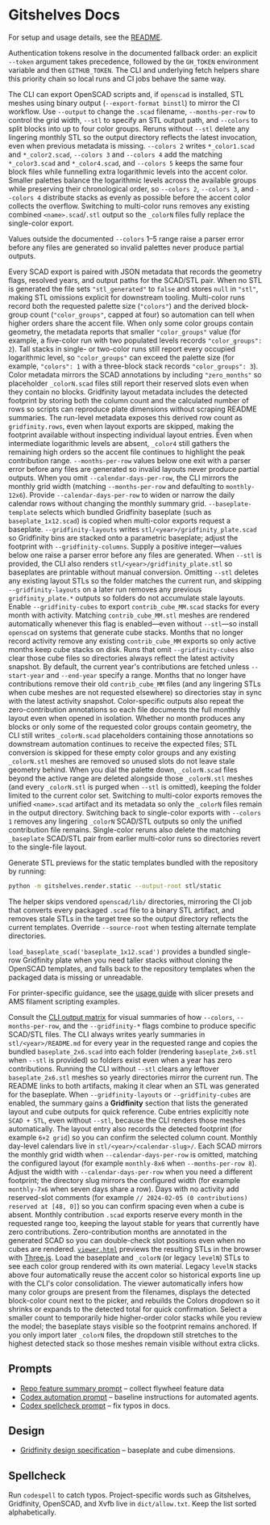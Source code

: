 # Gitshelves Docs

For setup and usage details, see the [README](../README.md).

Authentication tokens resolve in the documented fallback order: an explicit
`--token` argument takes precedence, followed by the `GH_TOKEN` environment
variable and then `GITHUB_TOKEN`. The CLI and underlying fetch helpers share
this priority chain so local runs and CI jobs behave the same way.

The CLI can export OpenSCAD scripts and, if `openscad` is installed, STL meshes
using binary output (`--export-format binstl`) to mirror the CI workflow.
Use `--output` to change the `.scad` filename, `--months-per-row` to control the
grid width, `--stl` to specify an STL output path, and `--colors` to split
blocks into up to four color groups. Reruns without `--stl` delete any lingering
monthly STL so the output directory reflects the latest invocation, even when
previous metadata is missing. `--colors 2`
writes `*_color1.scad` and
`*_color2.scad`, `--colors 3` and `--colors 4` add the matching `*_color3.scad`
and `*_color4.scad`, and `--colors 5` keeps the same four block files while
funnelling extra logarithmic levels into the accent color. Smaller palettes
balance the logarithmic levels across the available groups while preserving
their chronological order, so `--colors 2`, `--colors 3`, and `--colors 4`
distribute stacks as evenly as possible before the accent color collects the
overflow.
Switching to multi-color runs removes any existing combined `<name>.scad`/`.stl`
output so the `_colorN` files fully replace the single-color export.

Values outside the documented `--colors` 1–5 range raise a parser error before
any files are generated so invalid palettes never produce partial outputs.

Every SCAD export is paired with JSON metadata that records the geometry flags,
resolved years, and output paths for the SCAD/STL pair. When no STL is
generated the file sets `"stl_generated"` to `false` and stores `null` in
`"stl"`, making STL omissions explicit for downstream tooling. Multi-color runs
record both the requested palette size (`"colors"`) and the derived block-group
count (`"color_groups"`, capped at four) so automation can tell when higher
orders share the accent file. When only some color groups contain geometry, the
metadata reports that smaller `"color_groups"` value (for example, a five-color
run with two populated levels records `"color_groups": 2`). Tall stacks in
single- or two-color runs still report every occupied logarithmic level, so
`"color_groups"` can exceed the palette size (for example, `"colors": 1` with a
three-block stack records `"color_groups": 3`). Color metadata mirrors
the SCAD annotations by including `"zero_months"` so placeholder `_colorN.scad`
files still report their reserved slots even when they contain no blocks. Gridfinity layout
metadata includes the detected
footprint by storing both the column count and the calculated number of rows so
scripts can reproduce plate dimensions without scraping README summaries. The
run-level metadata exposes this derived row count as `gridfinity.rows`, even
when layout exports are skipped, making the footprint available without
inspecting individual layout entries.
Even when intermediate logarithmic levels are absent, `_color4` still gathers the remaining high
orders so the accent file continues to highlight the peak contribution range.
`--months-per-row` values below one exit with a parser error before any files are
generated so invalid layouts never produce partial outputs. When you omit
`--calendar-days-per-row`, the CLI mirrors the monthly grid width (matching `--months-per-row`
and defaulting to `monthly-12x6`). Provide `--calendar-days-per-row` to widen
or narrow the daily calendar rows without changing the monthly summary grid.
`--baseplate-template` selects which bundled Gridfinity baseplate (such as
`baseplate_1x12.scad`) is copied when multi-color exports request a baseplate.
`--gridfinity-layouts` writes `stl/<year>/gridfinity_plate.scad` so Gridfinity
bins are stacked onto a parametric baseplate; adjust the footprint with
`--gridfinity-columns`. Supply a positive integer—values below one raise a
parser error before any files are generated. When `--stl` is provided, the CLI also renders
`stl/<year>/gridfinity_plate.stl` so baseplates are printable without manual
conversion. Omitting `--stl` deletes any existing layout STLs so the folder
matches the current run, and skipping `--gridfinity-layouts` on a later run removes any
previous `gridfinity_plate.*` outputs so folders do not accumulate stale
layouts. Enable `--gridfinity-cubes` to export `contrib_cube_MM.scad` stacks for
every month with activity. Matching `contrib_cube_MM.stl` meshes are rendered
automatically whenever this flag is enabled—even without `--stl`—so install
`openscad` on systems that generate cube stacks. Months that no longer
record activity remove any existing `contrib_cube_MM` exports so only active
months keep cube stacks on disk. Runs that omit `--gridfinity-cubes` also clear
those cube files so directories always reflect the latest activity
snapshot. By default, the current year's contributions are fetched unless
`--start-year` and `--end-year` specify a range. Months that no longer have
contributions remove their old `contrib_cube_MM` files (and any lingering STLs
when cube meshes are not requested elsewhere) so directories stay in sync with the
latest activity snapshot.
Color-specific outputs also repeat the zero-contribution annotations so each
file documents the full monthly layout even when opened in isolation.
Whether no month produces any blocks or only some of the requested color groups
contain geometry, the CLI still writes `_colorN.scad` placeholders containing
those annotations so downstream automation continues to receive the expected
files; STL conversion is skipped for these empty color groups and any existing
`_colorN.stl` meshes are removed so unused slots do not leave stale geometry
behind.
When you dial the palette down, `_colorN.scad` files beyond the active range are
deleted alongside those `_colorN.stl` meshes (and every `_colorN.stl` is purged
when `--stl` is omitted), keeping the folder limited to the current color set.
Switching to multi-color exports removes the unified `<name>.scad` artifact and its
metadata so only the `_colorN` files remain in the output directory.
Switching back to single-color exports with `--colors 1` removes any lingering
`_colorN` SCAD/STL outputs so only the unified contribution file remains. Single-color
reruns also delete the matching `_baseplate` SCAD/STL pair from earlier multi-color
runs so directories revert to the single-file layout.

Generate STL previews for the static templates bundled with the repository by
running:

```bash
python -m gitshelves.render.static --output-root stl/static
```

The helper skips vendored `openscad/lib/` directories, mirroring the CI job that
converts every packaged `.scad` file to a binary STL artifact, and removes stale
STLs in the target tree so the output directory reflects the current templates.
Override `--source-root` when testing alternate template directories.

`load_baseplate_scad('baseplate_1x12.scad')` provides a bundled single-row Gridfinity plate when you need taller stacks without
cloning the OpenSCAD templates, and falls back to the repository templates when the packaged data is missing or unreadable.

For printer-specific guidance, see the [usage guide](usage.md) with slicer
presets and AMS filament scripting examples.

Consult the [CLI output matrix](cli_matrix.md) for visual summaries of how
`--colors`, `--months-per-row`, and the `--gridfinity-*` flags combine to produce
specific SCAD/STL files.
The CLI always writes yearly summaries in `stl/<year>/README.md` for every year in the
requested range and copies the bundled `baseplate_2x6.scad` into each folder (rendering
`baseplate_2x6.stl` when `--stl` is provided) so folders exist even when a year has zero contributions.
Running the CLI without `--stl` clears any leftover `baseplate_2x6.stl` meshes so yearly
directories mirror the current run.
The README links to both artifacts, making it clear when an STL was generated for the baseplate.
When `--gridfinity-layouts` or `--gridfinity-cubes` are enabled, the summary gains a **Gridfinity**
section that lists the generated layout and cube outputs for quick reference. Cube entries explicitly
note `SCAD + STL`, even without `--stl`, because the CLI renders those meshes automatically. The layout entry also
records the detected footprint (for example `6×2 grid`) so you can confirm the selected column
count.
Monthly day-level calendars live in `stl/<year>/<calendar-slug>/`. Each SCAD mirrors the monthly
grid width when `--calendar-days-per-row` is omitted, matching the configured layout (for example
`monthly-8x6` when `--months-per-row 8`). Adjust the width with `--calendar-days-per-row` when you
need a different footprint; the directory slug mirrors the configured width (for example
`monthly-7x6` when seven days share a row). Days with no
activity add reserved-slot comments (for example `// 2024-02-05 (0 contributions) reserved at [48, 0]`)
so you can confirm spacing even when a cube is absent. Monthly contribution `.scad` exports reserve
every month in the requested range too, keeping the layout stable for years that currently have zero
contributions.
Zero-contribution months are annotated in the generated SCAD so you can double-check slot
positions even when no cubes are rendered.
[`viewer.html`](viewer.html) previews the resulting STLs in the browser with
[Three.js](https://threejs.org/). Load the baseplate and `_colorN` (or legacy
`levelN`) STLs to see each color group rendered with its own material. Legacy
`levelN` stacks above four automatically reuse the accent color so historical
exports line up with the CLI's color consolidation. The viewer
automatically infers how many color groups are present from the filenames,
displays the detected block-color count next to the picker, and rebuilds the Colors
dropdown so it shrinks or expands to the detected total for quick confirmation.
Select a smaller count to temporarily hide higher-order color stacks while you review the
model; the baseplate stays visible so the footprint remains anchored. If you only import
later `_colorN` files, the dropdown still stretches to the highest detected stack so those
meshes remain visible without extra clicks.

## Prompts

- [Repo feature summary prompt](prompts/codex/repo-feature-summary.md) – collect flywheel feature data
- [Codex automation prompt](prompts/codex/automation.md) – baseline instructions for automated agents.
- [Codex spellcheck prompt](prompts/codex/spellcheck.md) – fix typos in docs.

## Design

- [Gridfinity design specification](gridfinity_design.md) – baseplate and cube dimensions.

## Spellcheck

Run `codespell` to catch typos. Project-specific words such as Gitshelves,
Gridfinity, OpenSCAD, and Xvfb live in `dict/allow.txt`. Keep the list sorted
alphabetically.
